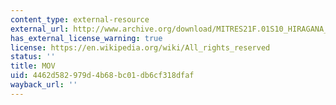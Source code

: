```yaml
---
content_type: external-resource
external_url: http://www.archive.org/download/MITRES21F.01S10_HIRAGANA_EXERCISES/6d8.mov
has_external_license_warning: true
license: https://en.wikipedia.org/wiki/All_rights_reserved
status: ''
title: MOV
uid: 4462d582-979d-4b68-bc01-db6cf318dfaf
wayback_url: ''
---
```

